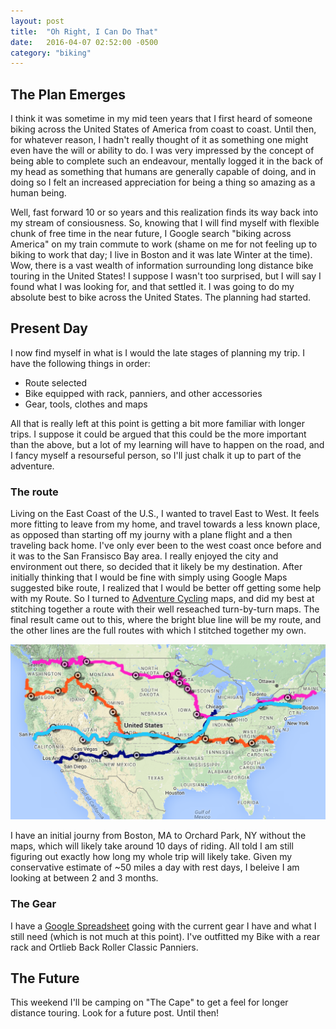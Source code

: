 ```yaml
---
layout: post
title:  "Oh Right, I Can Do That"
date:   2016-04-07 02:52:00 -0500
category: "biking"
---
```

## The Plan Emerges

I think it was sometime in my mid teen years that I first heard of someone biking across the United States of America from coast to coast. Until then, for whatever reason, I hadn't really thought of it as something one might even have the will or ability to do. I was very impressed by the concept of being able to complete such an endeavour, mentally logged it in the back of my head as something that humans are generally capable of doing, and in doing so I felt an increased appreciation for being a thing so amazing as a human being.

Well, fast forward 10 or so years and this realization finds its way back into my stream of consiousness. So, knowing that I will find myself with flexible chunk of free time in the near future, I Google search "biking across America" on my train commute to work (shame on me for not feeling up to biking to work that day; I live in Boston and it was late Winter at the time). Wow, there is a vast wealth of information surrounding long distance bike touring in the United States! I suppose I wasn't too surprised, but I will say I found what I was looking for, and that settled it. I was going to do my absolute best to bike across the United States. The planning had started.

## Present Day

I now find myself in what is I would the late stages of planning my trip. I have the following things in order:

* Route selected
* Bike equipped with rack, panniers, and other accessories
* Gear, tools, clothes and maps

All that is really left at this point is getting a bit more familiar with longer trips. I suppose it could be argued that this could be the more important than the above, but a lot of my learning will have to happen on the road, and I fancy myself a resourseful person, so I'll just chalk it up to part of the adventure.

### The route
Living on the East Coast of the U.S., I wanted to travel East to West. It feels more fitting to leave from my home, and travel towards a less known place, as opposed than starting off my journy with a plane flight and a then traveling back home. I've only ever been to the west coast once before and it was to the San Fransisco Bay area. I really enjoyed the city and environment out there, so decided that it likely be my destination. After initially thinking that I would be fine with simply using Google Maps suggested bike route, I realized that I would be better off getting some help with my Route. So I turned to [Adventure Cycling](http://adventurecycling.org) maps, and did my best at stitching together a route with their well reseached turn-by-turn maps. The final result came out to this, where the bright blue line will be my route, and the other lines are the full routes with which I stitched together my own.

![screenshot](https://raw.githubusercontent.com/glenlovett/glenlovett.github.io/master/assets/route.png)

I have an initial journy from Boston, MA to Orchard Park, NY without the maps, which will likely take around 10 days of riding. All told I am still figuring out exactly how long my whole trip will likely take. Given my conservative estimate of ~50 miles a day with rest days, I beleive I am looking at between 2 and 3 months.

### The Gear

I have a [Google Spreadsheet](https://docs.google.com/spreadsheets/d/1JToXwzN94L38Lr0xwUaQGvvhbSDUjbJ1m8I0R1NzOKk/edit?usp=sharing) going with the current gear I have and what I still need (which is not much at this point). I've outfitted my Bike with a rear rack and Ortlieb Back Roller Classic Panniers.

## The Future

This weekend I'll be camping on "The Cape" to get a feel for longer distance touring. Look for a future post. Until then!
